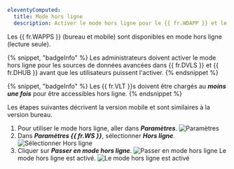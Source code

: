 ```yaml
eleventyComputed:
  title: Mode hors ligne
  description: Activer le mode hors ligne pour le {{ fr.WDAPP }} et le {{ fr.WMAPP }}.
```
Les {{ fr.WAPPS }} (bureau et mobile) sont disponibles en mode hors ligne (lecture seule).

{% snippet, "badgeInfo" %}
Les administrateurs doivent activer le mode hors ligne pour les sources de données avancées dans {{ fr.DVLS }} et {{ fr.DHUB }} avant que les utilisateurs puissent l'activer.
{% endsnippet %}

{% snippet, "badgeInfo" %}
Les {{ fr.VLT }}s doivent être chargés au ***moins une fois*** pour être accessibles hors ligne.
{% endsnippet %}

Les étapes suivantes décrivent la version mobile et sont similaires à la version bureau.

1. Pour utiliser le mode hors ligne, aller dans ***Paramètres***.
![Paramètres](https://cdnweb.devolutions.net/docs/docs_en_kb_KB2359.png)
1. Dans ***Paramètres {{ fr.WS }}***, sélectionner ***Hors ligne***.
![Sélectionner Hors ligne](https://cdnweb.devolutions.net/docs/docs_en_kb_KB2358.png)
1. Cliquer sur ***Passer en mode hors ligne***.
![Passer en mode hors ligne](https://cdnweb.devolutions.net/docs/docs_en_kb_KB2360.png)
Le mode hors ligne est activé.
![Le mode hors ligne est activé](https://cdnweb.devolutions.net/docs/docs_en_kb_KB2361.png)
